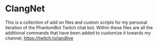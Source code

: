 # ClangNet

This is a collection of add on files and custom scripts for my personal iteration of the PhantomBot Twitch chat bot.  Within these
files are all the additional commands that have been added to customize it towards my channel, https://twitch.tv/iandlive
